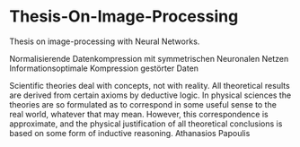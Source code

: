 # Thesis-On-Image-Processing
Thesis on image-processing with Neural Networks.

Normalisierende Datenkompression mit symmetrischen Neuronalen Netzen
Informationsoptimale Kompression gestörter Daten

Scientific theories deal with concepts, not with reality. All theoretical results are derived from certain axioms by
deductive logic. In physical sciences the theories are so formulated as to correspond in some useful sense to the
real world, whatever that may mean. However, this correspondence is approximate, and the physical
justification of all theoretical conclusions is based on some form of inductive reasoning.
Athanasios Papoulis
